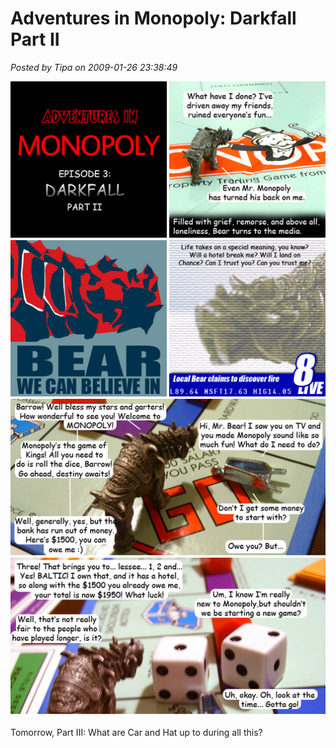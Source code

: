 # Adventures in Monopoly: Darkfall Part II

*Posted by Tipa on 2009-01-26 23:38:49*

![](../uploads/2009/01/beargoespublic.jpg "beargoespublic")

Tomorrow, Part III: What are Car and Hat up to during all this?

